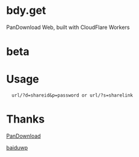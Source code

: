 # bdy.get
PanDownload Web, built with CloudFlare Workers
# beta
# Usage
```
  url/?d=shareid&p=password or url/?s=sharelink
```
# Thanks

[PanDownload](https://pandownload.com)

[baiduwp](https://github.com/TkzcM/baiduwp)
